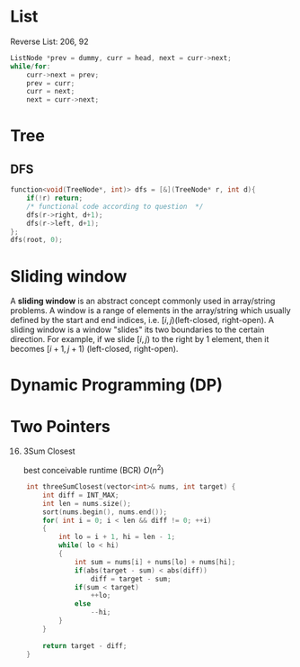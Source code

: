 # List
Reverse List: 206, 92
```cpp
ListNode *prev = dummy, curr = head, next = curr->next;
while/for:
    curr->next = prev;
    prev = curr;
    curr = next;
    next = curr->next;

```
# Tree
## DFS
```c++
function<void(TreeNode*, int)> dfs = [&](TreeNode* r, int d){
    if(!r) return;
    /* functional code according to question  */
    dfs(r->right, d+1);
    dfs(r->left, d+1);
};
dfs(root, 0);
```
# Sliding window

A **sliding window** is an abstract concept commonly used in array/string problems. A window is a range of elements in the array/string which usually defined by the start and end indices, i.e. $[i, j)$(left-closed, right-open). A sliding window is a window "slides" its two boundaries to the certain direction. For example, if we slide $[i, j)$ to the right by 1 element, then it becomes $[i+1, j+1)$ (left-closed, right-open).



# Dynamic Programming (DP)



# Two Pointers

16. 3Sum Closest

    best conceivable runtime (BCR) $O(n^2)$

```c++
    int threeSumClosest(vector<int>& nums, int target) {
        int diff = INT_MAX;
        int len = nums.size();
        sort(nums.begin(), nums.end());
        for( int i = 0; i < len && diff != 0; ++i)
        {
            int lo = i + 1, hi = len - 1;
            while( lo < hi)
            {
                int sum = nums[i] + nums[lo] + nums[hi];
                if(abs(target - sum) < abs(diff))
                    diff = target - sum;
                if(sum < target)
                    ++lo;
                else
                    --hi;
            }
        }
        
        return target - diff;
    }
```

